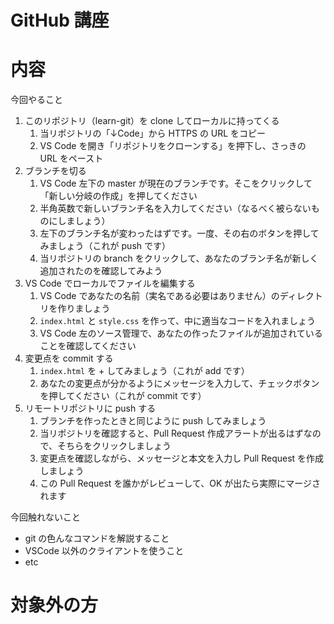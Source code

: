 # GitHub 講座

# 内容

今回やること

1. このリポジトリ（learn-git）を clone してローカルに持ってくる
   1. 当リポジトリの「↓Code」から HTTPS の URL をコピー
   1. VS Code を開き「リポジトリをクローンする」を押下し、さっきの URL をペースト
1. ブランチを切る
   1. VS Code 左下の master が現在のブランチです。そこをクリックして「新しい分岐の作成」を押してください
   1. 半角英数で新しいブランチ名を入力してください（なるべく被らないものにしましょう）
   1. 左下のブランチ名が変わったはずです。一度、その右のボタンを押してみましょう（これが push です）
   1. 当リポジトリの branch をクリックして、あなたのブランチ名が新しく追加されたのを確認してみよう
1. VS Code でローカルでファイルを編集する
   1. VS Code であなたの名前（実名である必要はありません）のディレクトリを作りましょう
   1. `index.html` と `style.css` を作って、中に適当なコードを入れましょう
   1. VS Code 左のソース管理で、あなたの作ったファイルが追加されていることを確認してください
1. 変更点を commit する
   1. `index.html` を + してみましょう（これが add です）
   1. あなたの変更点が分かるようにメッセージを入力して、チェックボタンを押してください（これが commit です）
1. リモートリポジトリに push する
   1. ブランチを作ったときと同じように push してみましょう
   1. 当リポジトリを確認すると、Pull Request 作成アラートが出るはずなので、そちらをクリックしましょう
   1. 変更点を確認しながら、メッセージと本文を入力し Pull Request を作成しましょう
   1. この Pull Request を誰かがレビューして、OK が出たら実際にマージされます

今回触れないこと

- git の色んなコマンドを解説すること
- VSCode 以外のクライアントを使うこと
- etc

# 対象外の方
